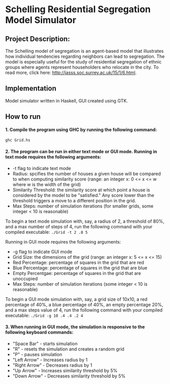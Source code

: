 # Schelling Residential Segregation Model Simulator

## Project Description: 
The Schelling model of segregation is an agent-based model that illustrates how individual tendencies regarding neighbors can lead to segregation. The model is especially useful for the study of residential segregation of ethnic groups where agents represent householders who relocate in the city. To read more, click here: http://jasss.soc.surrey.ac.uk/15/1/6.html.

## Implementation
Model simulator written in Haskell, GUI created using GTK. 

## How to run
#### 1. Compile the program using GHC by running the following command:
`ghc Grid.hs`

#### 2. The program can be run in either text mode or GUI mode. Running in text mode requires the following arguments:
* -t flag to indicate text mode 
* Radius: spcifies the number of houses a given house will be compared to when computing similarity score (range: an integer x: 0 <= x <= w where w is the width of the grid)
* Similarity Threshold: the similarity score at which point a house is considered by the model to be "satisfied." Any score lower than the threshold triggers a move to a different position in the grid. 
* Max Steps: number of simulation iterations (for smaller grids, some integer < 10 is reasonable)

To begin a text mode simulation with, say, a radius of 2, a threshold of 80%, and a max number of steps of 4, run the following command with your compiled executable:
`./Grid -t 2 .8 5`

Running in GUI mode requires the following arguments:
* -g flag to indicate GUI mode 
* Grid Size: the dimensions of the grid (range: an integer x: 5 <= x <= 15)
* Red Percentage: percentage of squares in the grid that are red
* Blue Percentage: percentage of squares in the grid that are blue
* Empty Percentgae: percentage of squares in the grid that are unoccupied
* Max Steps: number of simulation iterations (some integer < 10 is reasonable)

To begin a GUI mode simulation with, say, a grid size of 10x10, a red percentage of 40%, a blue percentage of 40%, an empty percentage 20%, and a max steps value of 4, run the following command with your compiled executable:
`./Grid -g 10 .4 .4 .2 4`

#### 3. When running in GUI mode, the simulation is responsive to the following keyboard commands:
* "Space Bar" - starts simulation 
* "R" - resets the simulation and creates a random grid
* "P" - pauses simulation 
* "Left Arrow" - Increases radius by 1
* "Right Arrow" - Decreases radius by 1 
* "Up Arrow" - Increases similarity threshold by 5%
* "Down Arrow" - Decreases similarity threshold by 5%
